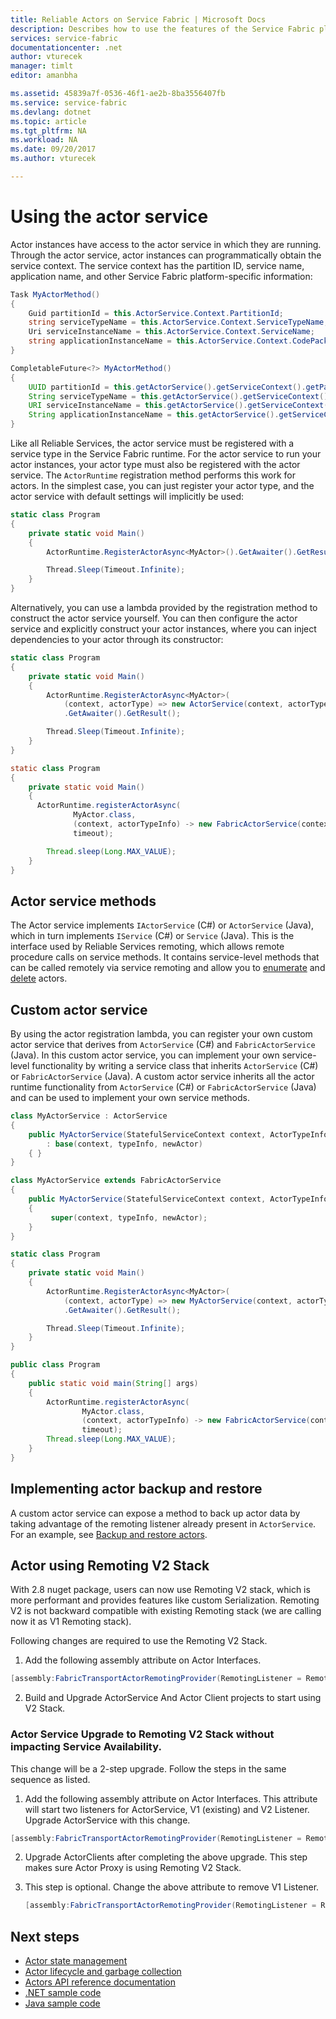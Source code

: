 ```yaml
---
title: Reliable Actors on Service Fabric | Microsoft Docs
description: Describes how to use the features of the Service Fabric platform.
services: service-fabric
documentationcenter: .net
author: vturecek
manager: timlt
editor: amanbha

ms.assetid: 45839a7f-0536-46f1-ae2b-8ba3556407fb
ms.service: service-fabric
ms.devlang: dotnet
ms.topic: article
ms.tgt_pltfrm: NA
ms.workload: NA
ms.date: 09/20/2017
ms.author: vturecek

---
```

# Using the actor service
Actor instances have access to the actor service in which they are running. Through the actor service, actor instances can programmatically obtain the service context. The service context has the partition ID, service name, application name, and other Service Fabric platform-specific information:

```csharp
Task MyActorMethod()
{
    Guid partitionId = this.ActorService.Context.PartitionId;
    string serviceTypeName = this.ActorService.Context.ServiceTypeName;
    Uri serviceInstanceName = this.ActorService.Context.ServiceName;
    string applicationInstanceName = this.ActorService.Context.CodePackageActivationContext.ApplicationName;
}
```
```Java
CompletableFuture<?> MyActorMethod()
{
    UUID partitionId = this.getActorService().getServiceContext().getPartitionId();
    String serviceTypeName = this.getActorService().getServiceContext().getServiceTypeName();
    URI serviceInstanceName = this.getActorService().getServiceContext().getServiceName();
    String applicationInstanceName = this.getActorService().getServiceContext().getCodePackageActivationContext().getApplicationName();
}
```

Like all Reliable Services, the actor service must be registered with a service type in the Service Fabric runtime. For the actor service to run your actor instances, your actor type must also be registered with the actor service. The `ActorRuntime` registration method performs this work for actors. In the simplest case, you can just register your actor type, and the actor service with default settings will implicitly be used:

```csharp
static class Program
{
    private static void Main()
    {
        ActorRuntime.RegisterActorAsync<MyActor>().GetAwaiter().GetResult();

        Thread.Sleep(Timeout.Infinite);
    }
}
```

Alternatively, you can use a lambda provided by the registration method to construct the actor service yourself. You can then configure the actor service and explicitly construct your actor instances, where you can inject dependencies to your actor through its constructor:

```csharp
static class Program
{
    private static void Main()
    {
        ActorRuntime.RegisterActorAsync<MyActor>(
            (context, actorType) => new ActorService(context, actorType, () => new MyActor()))
            .GetAwaiter().GetResult();

        Thread.Sleep(Timeout.Infinite);
    }
}
```
```Java
static class Program
{
    private static void Main()
    {
      ActorRuntime.registerActorAsync(
              MyActor.class,
              (context, actorTypeInfo) -> new FabricActorService(context, actorTypeInfo),
              timeout);

        Thread.sleep(Long.MAX_VALUE);
    }
}
```

## Actor service methods
The Actor service implements `IActorService` (C#) or `ActorService` (Java), which in turn implements `IService` (C#) or `Service` (Java). This is the interface used by Reliable Services remoting, which allows remote procedure calls on service methods. It contains service-level methods that can be called remotely via service remoting and allow you to [enumerate](service-fabric-actors-enumerate.md) and [delete](service-fabric-actors-delete-actors.md) actors.


## Custom actor service
By using the actor registration lambda, you can register your own custom actor service that derives from `ActorService` (C#) and `FabricActorService` (Java). In this custom actor service, you can implement your own service-level functionality by writing a service class that inherits `ActorService` (C#) or `FabricActorService` (Java). A custom actor service inherits all the actor runtime functionality from `ActorService` (C#) or `FabricActorService` (Java) and can be used to implement your own service methods.

```csharp
class MyActorService : ActorService
{
    public MyActorService(StatefulServiceContext context, ActorTypeInformation typeInfo, Func<ActorBase> newActor)
        : base(context, typeInfo, newActor)
    { }
}
```
```Java
class MyActorService extends FabricActorService
{
    public MyActorService(StatefulServiceContext context, ActorTypeInformation typeInfo, BiFunction<FabricActorService, ActorId, ActorBase> newActor)
    {
         super(context, typeInfo, newActor);
    }
}
```

```csharp
static class Program
{
    private static void Main()
    {
        ActorRuntime.RegisterActorAsync<MyActor>(
            (context, actorType) => new MyActorService(context, actorType, () => new MyActor()))
            .GetAwaiter().GetResult();

        Thread.Sleep(Timeout.Infinite);
    }
}
```
```Java
public class Program
{
    public static void main(String[] args)
    {
        ActorRuntime.registerActorAsync(
                MyActor.class,
                (context, actorTypeInfo) -> new FabricActorService(context, actorTypeInfo),
                timeout);
        Thread.sleep(Long.MAX_VALUE);
    }
}
```

## Implementing actor backup and restore
A custom actor service can expose a method to back up actor data by taking advantage of the remoting listener already present in `ActorService`.  For an example, see [Backup and restore actors](service-fabric-reliable-actors-backup-and-restore.md).

## Actor using Remoting V2 Stack
With 2.8 nuget package, users can now use Remoting V2 stack, which is more performant and provides features like custom Serialization. Remoting V2 is not backward compatible with existing Remoting stack (we are calling now it as V1 Remoting stack).

Following changes are required to use the Remoting V2 Stack.
 1. Add the following assembly attribute on Actor Interfaces.
   ```csharp
   [assembly:FabricTransportActorRemotingProvider(RemotingListener = RemotingListener.V2Listener,RemotingClient = RemotingClient.V2Client)]
   ```

 2. Build and Upgrade ActorService And Actor Client projects to start using V2 Stack.

### Actor Service Upgrade to Remoting V2 Stack without impacting Service Availability.
This change will be a 2-step upgrade. Follow the steps in the same sequence as listed.

1.  Add the following assembly attribute on Actor Interfaces. This attribute will start two listeners for ActorService, V1 (existing) and V2 Listener. Upgrade ActorService with this change.

  ```csharp
  [assembly:FabricTransportActorRemotingProvider(RemotingListener = RemotingListener.CompatListener,RemotingClient = RemotingClient.V2Client)]
  ```

2. Upgrade ActorClients after completing the above upgrade.
This step makes sure Actor Proxy is using Remoting V2 Stack.

3. This step is optional. Change the above attribute to remove V1 Listener.

    ```csharp
    [assembly:FabricTransportActorRemotingProvider(RemotingListener = RemotingListener.V2Listener,RemotingClient = RemotingClient.V2Client)]
    ```

## Next steps
* [Actor state management](service-fabric-reliable-actors-state-management.md)
* [Actor lifecycle and garbage collection](service-fabric-reliable-actors-lifecycle.md)
* [Actors API reference documentation](https://msdn.microsoft.com/library/azure/dn971626.aspx)
* [.NET sample code](https://github.com/Azure-Samples/service-fabric-dotnet-getting-started)
* [Java sample code](http://github.com/Azure-Samples/service-fabric-java-getting-started)

<!--Image references-->
[1]: ./media/service-fabric-reliable-actors-platform/actor-service.png
[2]: ./media/service-fabric-reliable-actors-platform/app-deployment-scripts.png
[3]: ./media/service-fabric-reliable-actors-platform/actor-partition-info.png
[4]: ./media/service-fabric-reliable-actors-platform/actor-replica-role.png
[5]: ./media/service-fabric-reliable-actors-introduction/distribution.png
